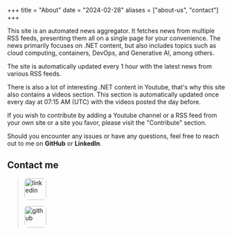 +++
title = "About"
date = "2024-02-28"
aliases = ["about-us", "contact"]
+++

This site is an automated news aggregator. It fetches news from multiple RSS feeds, presenting them all on a single page for your convenience. The news primarily focuses on .NET content, but also includes topics such as cloud computing, containers, DevOps, and Generative AI, among others.

The site is automatically updated every 1 hour with the latest news from various RSS feeds.

There is also a lot of interesting .NET content in Youtube, that's why this site also contains a videos section. This section is automatically updated once every day at 07:15 AM (UTC) with the videos posted the day before.

If you wish to contribute by adding a Youtube channel or a RSS feed from your own site or a site you favor, please visit the "Contribute" section.

Should you encounter any issues or have any questions, feel free to reach out to me on **GitHub** or **LinkedIn**.

## Contact me

<blockquote>
    <p>
        <a href="https://www.linkedin.com/in/carlosponsn/">
            <img src="/images/linkedin-logo.svg" alt="linkedin" class="left" style="border-radius: 8px;  width: 50px; height: 50px">
        </a>  
    </p>
    <p>
        <a href="https://github.com/karlospn">
            <img src="/images/github.svg" alt="github" class="left" style="border-radius: 8px; width: 50px; height: 50px">
        </a>
    </p>
</blockquote>

